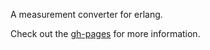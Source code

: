 A measurement converter for erlang.  

Check out the [gh-pages](http://nisbus.github.com/erlang-measurements/) for more information.
